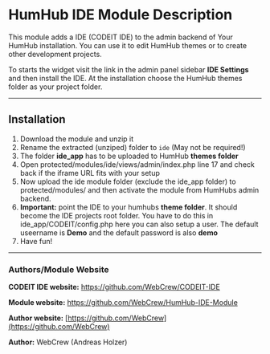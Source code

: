 # HumHub IDE Module Description

This module adds a IDE (CODEIT IDE) to the admin backend of Your HumHub installation.  You can use it to edit HumHub themes or to create other development projects. 

To starts the widget visit the link in the admin panel sidebar **IDE Settings** and then install the IDE. At the installation choose the HumHub themes folder as your project folder.

***



## Installation
1. Download the module and unzip it
2. Rename the extracted (unziped) folder to ```ide``` (May not be required!)
3. The folder **ide_app** has to be uploaded to HumHub **themes folder**
4. Open protected/modules/ide/views/admin/index.php line 17 and check back if the iframe URL fits with your setup
5. Now upload the ide module folder (exclude the ide_app folder) to protected/modules/ and then activate the module from HumHubs admin backend.
6. **Important:** point the IDE to your humhubs **theme folder**. It should become the IDE projects root folder. You have to do this in ide_app/CODEIT/config.php here you can also setup a user. The default useername is **Demo** and the default password is also **demo**
7. Have fun!

***




### Authors/Module Website

__CODEIT IDE website:__ <https://github.com/WebCrew/CODEIT-IDE>

__Module website:__ <https://github.com/WebCrew/HumHub-IDE-Module>  

__Author website:__ [https://github.com/WebCrew](https://github.com/WebCrew)  

__Author:__ WebCrew (Andreas Holzer)


